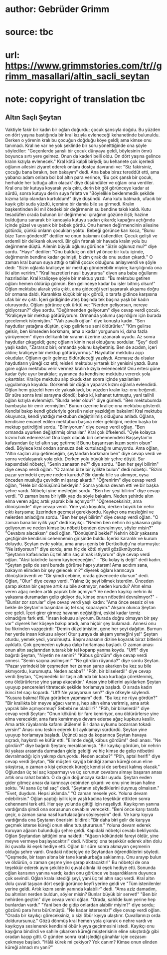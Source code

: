 # author: Gebrüder Grimm
# source: tbc
# url: https://www.grimmstories.com/tr//grimm_masallari/altin_sacli_seytan
# note: copyright of translation tbc

## Altın Saçlı Şeytan 

Vaktiyle fakir bir kadın bir oğlan doğurdu; çocuk şansıyla doğdu. Bu
yüzden on dört yaşına bastığında bir kral kızıyla evleneceği kehanetinde
bulunuldu. Derken o yörenin kralı bu çocuğun doğduğu köye geldi; ama
kimse onu tanımadı. Kral ne var ne yok şeklinde bir soru yönelttiğinde
ona şöyle söylediler: "Geçenlerde şanslı bir çocuk dünyaya geldi,
böylesinin ömrü boyunca sırtı yere gelmez. Onun da kaderi belli oldu. On
dört yaşına gelince kralın kızıyla evlenecek."
Kral kötü kalpli biriydi; bu kehanete çok içerledi oğlanın ailesini
ziyaret ederek onlara dostça davrandı ve:
"Siz fakirsiniz, çocuğu bana bırakın, ben bakayım" dedi.
Ana baba biraz tereddüt etti, ama yabancı adam onlara bol bol altın para
verince, 'Bu çok şanslı bir çocuk, herhalde her tuttuğu altın olacak'
diye düşündüler ve oğlanı ona verdiler.
Kral onu bir kutuya koyarak yola çıktı, derin bir göl görünceye kadar at
sürdü, sonra kutuyu derin suya fırlattı ve "Böylelikle beklenmedik
şekilde kızıma talip olandan kurtuldum!" diye düşündü.
Ama kutu batmadı, ufacık bir kayık gibi suda yüzdü, içersine bir damla
bile su girmedi. Kralın başkentinden iki mil ötedeki bir değirmenin su
bendine takılı kaldı. Kutu tesadüfen orada bulunan bir değirmenci
çırağının gözüne ilişti; hazine bulduğunu sanarak bir kancayla kutuyu
sudan çıkardı; kapağını açtığında içinde güzel ve uyanık bir bebek
gördü. Onu hemen değirmencinin ailesine götürdü, çünkü onların çocukları
yoktu. Bebeği görünce karı koca, "Bunu bize Tanrı gönderdi!" dediler
ve onun bakımını üstlendiler.
Çocuk gelişti ve erdemli bir delikanlı oluverdi.
Bir gün fırtınalı bir havada kralın yolu bu değirmene düştü. Ailenin
büyük oğlunu görünce "Sizin oğlunuz mu?" diye sordu.
"Hayır" dediler: "Onu bulduk; on dört yıl önce bir kutu içinde,
değirmenin bendine kadar gelmişti, bizim çırak da onu sudan çıkardı."
O zaman kral bunun suya attığı o talihli çocuk olduğunu anlayıverdi ve
şöyle dedi:
"Sizin oğlanla kraliçeye bir mektup gönderebilir miyim; karşılığında
ona iki altın veririm."
"Kral hazretleri nasıl buyurursa" diyen ana baba oğullarını
hazırladılar.
Kral kraliçeye şöyle bir mektup yazdı: "Bu mektubu getiren oğlanı hemen
öldürüp gömün. Ben gelinceye kadar bu işler bitmiş olsun!"
Oğlan mektubu alarak yola çıktı, ama gideceği yeri şaşırarak akşama
doğru bir ormana daldı. Karanlıkta küçük bir ışık gördü, o tarafa
gidince karşısına ufak bir ev çıktı. İçeri girdiğinde ateş başında tek
başına yaşlı bir kadın oturuyordu. Oğlanı görünce çok ürktü ve:
"Nerden geliyorsun, nereye gidiyorsun?" diye sordu.
"Değirmenden geliyorum" diye cevap verdi çocuk. "Kraliçeye bir mektup
götürüyorum. Ormanda yolumu şaşırdığım için burada gecelemek
istemiştim."
"Vah zavallı oğlan" diye konuştu kadın. "Sen haydutlar yatağına
düştün, çıkıp gelirlerse seni öldürürler."
"Kim gelirse gelsin, ben kimseden korkmam, ama o kadar yorgunum ki,
daha fazla yürüyemem" diyen delikanlı bir sıranın üzerine uzanarak
uyudu.
Az sonra haydutlar çıkageldi; genç oğlanın kimin nesi olduğunu
sordular.
"Şey" dedi yaşlı kadın, "Zararsız biri; ormanda yolunu kaybetmiş. Ben
de acıdım, içeri aldım; kraliçeye bir mektup götürüyormuş."
Haydutlar mektubu açıp okudular. Oğlanın gelir gelmez öldürüleceği
yazılıydı. Acımasız da olsalar haydutların yüreği cız etti; reisleri
mektubu yırtarak bir yenisini yazdı. Buna göre oğlan mektubu verir
vermez kralın kızıyla evlenecekti! Onu ertesi güne kadar öyle uyur
bıraktılar; uyanınca da kendisine mektubu vererek yola çıkarttılar.
Kraliçe mektubu alıp okuduktan sonra içinde yazılanları uygulamaya
koyuldu. Görkemli bir düğün yaparak kızını oğlanla evlendirdi. Oğlan hem
güzeldi hem de yakışıklıydı, bu yüzden kralın kızı onu beğendi.
Bir süre sonra kral sarayına döndü; baktı ki, kehanet tutmuştu, yani
talihli oğlan kızıyla evlenmişti.
"Burda neler oldu?" diye gürledi. "Ben mektubumda bambaşka bir emir
vermiştim."
Bunun üzerine kraliçe ona mektubu gösterdi. Kendisi bakıp kendi
gözleriyle görsün neler yazıldığını bakalım!
Kral mektubu okuyunca, kendi yazdığı mektubun değiştirilmiş olduğunu
anladı. Oğlana, kendisine emanet edilen mektubun başına neler geldiğini,
neden başka bir mektup getirdiğini sordu.
"Bilmiyorum" diye cevap verdi oğlan. "Ben ormanda uyurken değiştirmiş
olmalılar."
Kral çok öfkelendi.
"Öyle kolayca kızımı hak edemezsin! Ona layık olacak biri cehennemdeki
Başşeytan'ın kafasından üç tel altın saç getirmeli! Bunu başarırsan
kızım senin olsun" dedi.
Böylece kral ondan sonsuza dek kurtulacağını umuyordu.
Ama oğlan, "Altın saçları alıp getireceğim, şeytandan korkmam ben"
diye cevap verdi ve sonra vedalaşarak yola çıktı.
Derken yolu büyük bir şehre düştü. Sur kapısındaki nöbetçi, "Senin
zanaatın ne?" diye sordu.
"Ben her şeyi bilirim" diye cevap verdi oğlan.
"O zaman bize bir iyilikte bulun" dedi nöbetçi. "Bizim pazar
yerindeki çeşme neden kurudu? Bir damla bile su akmıyor, oysa önceden
musluğu çevirdin mi şarap akardı."
"Öğrenirim" diye cevap verdi oğlan, "Hele bir dönüşümü bekleyin."
Sonra yoluna devam etti ve bir başka şehre vardı. Nöbetçi yine mesleğini
sordu.
"Ben her şeyi bilirim" diye cevap verdi.
"O zaman bana bir iyilik yap da söyle bakalım. Neden şehirde altın elma
veren ağaç artık yaprak bile açmıyor?"
"Öğreneceksiniz, ama dönüşümde" diye cevap verdi.
Yine yola koyuldu, derken büyük bir nehir çıktı karşısına; üzerinden
geçmesi gerekiyordu. Kayıkçı ona mesleğini ve nelerden anladığını
sordu.
"Ben her şeyi bilirim" diye cevap verdi oğlan.
"O zaman bana bir iyilik yap" dedi kayıkçı. "Neden ben nehrin iki
yakasına gidip geliyorum ve neden kimse bu nöbeti benden devralmıyor,
söyler misin?"
"Cevabını alacaksın" dedi oğlan. "Dönüşümü bekle!" Nehrin öbür
yakasına geçtiğinde kendisini cehennemin girişinde buldu. İçerisi
karanlık ve kurum doluydu. Şeytan evde yoktu, ama anası geniş bir
Dertkoltuğu'na oturmuştu: "Ne istiyorsun?" diye sordu, ama hiç de
kötü niyetli gözükmüyordu.
"Şeytanın kafasından üç tel altın saç almak istiyorum" diye cevap
verdi oğlan. "Aksi takdirde karımı kaybedeceğim." - "Bu kolay iş
değil" dedi kadın. "Şeytan gelip de seni burada görürse hapı yutarsın!
Ama acıdım sana, bakayım elimden bir şey gelecek mi?" diyerek oğlanı
karıncaya dönüştürüverdi ve "Gir şimdi cebime, orada güvencede
olursun" dedi.
Oğlan, "Olur" diye cevap verdi. "Yalnız üç şeyi bilmek isterdim.
Önceden şarap akıtan bir çeşme artık su bile akıtmıyor, neden kurudu?
Altın elma veren ağaç neden artık yaprak bile açmıyor? Ve neden kayıkçı
nehrin iki yakasına duramadan gelip gidiyor da, kimse onun nöbetini
devralmıyor?" - "Bunlar zor sorular" diye cevap verdi yaşlı kadın:
"Ama önce sessiz ol ve bekle de Şeytan'ın başından üç tel saç
koparayım."
Akşam olunca Şeytan eve geldi. İçeri girer girmez havanın değiştiğini,
eskisi kadar temiz olmadığını fark etti.
"İnsan kokusu alıyorum. Burada doğru olmayan bir şey var" diyerek her
köşeye bakıp aradı, ama hiçbir şey bulamadı. Annesi onu bu fikrinden
vazgeçirdi:
"Demin düzeltmiştim, gene her şeyi dağıttın. Burnun her yerde insan
kokusu alıyor! Otur şuraya da akşam yemeğini ye!"
Şeytan oturdu, yemek yedi, yorulmuştu. Başını anasının dizine koyarak
biraz bitlerini ayıklattı. Çok geçmeden uykuya dalıp horlamaya başladı.
O zaman anası onun altın saçlarından tutarak bir tel koparıp yanma
koydu.
"Uff!" diye bağırdı Şeytan, "Niyetin ne senin?"
"Kâbus gördüm" diye cevap verdi annesi. "Senin saçına asılmışım!"
"Ne gördün rüyanda?" diye sordu Şeytan.
"Pazar yerindeki bir çeşmeden her zaman şarap akarken bu kez su bile
akmıyordu, kurumuştu. Neden acaba?"
"Pöh, bir bilselerdi!" diye cevap verdi Şeytan, "Çeşmedeki bir taşın
altında bir kara kurbağa çöreklenmiş, onu öldürürlerse yine şarap
akacaktır."
Anası yine bitlerini ayıklarken Şeytan uyuyup pencereleri titretecek
şekilde horlamaya başladı. O sırada kadın ikinci tel saçı kopardı.
"Uff! Ne yapıyorsun sen?" diye öfkeyle söylendi.
"Kusura bakma! Rüya görürken yapmışım" dedi.
"Bu kez ne rüya gördün?"
"Bir krallıkta bir meyve ağacı varmış, hep altın elma verirmiş, ama
artık yaprak bile açmıyormuş? Sebebi ne olabilir?"
"Pöh, bir bilselerdi!" diye cevap verdi Şeytan: "Onun kökünü bir fare
kemiriyor, onu öldürürlerse yine elma verecektir, ama fare kemirmeye
devam ederse ağaç kupkuru kesilir. Ama artık rüyalarınla kafamı ütüleme!
Bir daha uykumu bozarsan tokadı yersin!"
Anası onu teskin ederek bit ayıklamayı sürdürdü. Şeytan yine uyuyup
horlamaya başladı. Üçüncü saçı da koparınca Şeytan havaya sıçradı,
haykırdı ve küfür etti.
"Elimde değil, kâbus gördüm!" dedi anası.
"Ne gördün?" diye bağırdı Şeytan; meraklanmıştı.
"Bir kayıkçı gördüm, bir nehrin iki yakası arasında durmadan gidip
geldiği ve hiç kimse de gelip nöbetini devralmadığı için yakınıp
duruyordu. Neden acaba?"
"Pöh, aptal herif!" diye cevap verdi Şeytan, "Bir müşteri kayığa
bindiği zaman küreği onun eline sıkıştırsa, o zaman o kişi çekecek
küreği; kendisi de serbest kalmış olacak."
Oğlundan üç tel saç koparmayı ve üç sorunun cevabını almayı başaran
anası artık onu rahat bıraktı. O da gün doğuncaya kadar uyudu.
Şeytan evden gider gitmez anası da karıncayı cebinden çıkardı ve onu
yine insan haline soktu.
"Al sana üç tel saç" dedi. "Şeytanın söylediklerini duymuş
olmalısın."
"Evet, duydum. Hepsi aklımda."
"O zaman mesele yok. Yoluna devam edebilirsin."
Oğlan yaptığı iyilik için yaşlı kadına teşekkür ettikten sonra cehennemi
terk etti. Her şey yolunda gittiği için neşeliydi.
Kayıkçının yanına vardığında şimdi ona sorusunun cevabını verecekti.
"Beni önce karşı tarafa geçir, o zaman sana nasıl kurtulacağını
söyleyeyim" dedi.
Ve karşı kıyıya vardığında ona Şeytanın önerisini bildirdi:
"Bir daha biri gelir de karşıya geçmek isterse küreği onun eline
tutuşturursun."
Yoluna devam ederek kuruyan ağacın bulunduğu şehre geldi. Kapıdaki
nöbetçi cevabı bekliyordu. Oğlan Şeytandan işittiğini ona nakletti:
"Ağacın kökündeki fareyi öldür, yine meyve vermeye başlayacaktır!"
dedi.
Nöbetçi ona teşekkür ederek altın dolu iki çuvalla iki eşek hediye
etti.
Oğlan bir süre sonra akmayan çeşmenin olduğu şehre vardı. Oradaki
nöbetçiye de Şeytandan öğrendiklerini söyledi.
"Çeşmede, bir taşın altına bir tane karakurbağa saklanmış. Onu arayıp
bulun ve öldürün, o zaman çeşme yine şarap akıtacaktır!"
Bu nöbetçi de ona teşekkür ederek aynı şekilde iki çuval altınla iki
eşek hediye etti.
Sonunda oğlan karısının yanına vardı; kadın onu görünce ve
başardıklarını duyunca çok sevindi.
Oğlan krala istediği şeyi, yani üç tel altın saçı verdi. Kral altın dolu
çuval taşıyan dört eşeği görünce keyfi yerine geldi ve "Tüm
istenilenler yerine geldi. Artık kızım senin yanında kalabilir" dedi.
"Ama aziz damadım, bu altınları nerden buldun, söyler misin? Bunlar
büyük bir servet!"
"Ben bir nehirden geçtim" diye cevap verdi oğlan. "Orada, sahilde kum
yerine hep bunlardan vardı."
"Yani ben de gidip onlardan alabilir miyim?" diye sordu; gözünü para
hırsı bürümüştü.
"Ne kadar isterseniz!" diye cevap verdi oğlan. "Orada bir kayıkçı
göreceksiniz, o sizi öbür kıyıya ulaştırır. Çuvallarınızı orda
doldurursunuz."
Gözü dönmüş kral hemen yola çıkarak o nehre vardı ve kayıkçıya
seslenerek kendisini öbür kıyıya geçirmesini istedi.
Kayıkçı onu kayığına bindirdi ve sahile çıkarken küreği müşterisinin
eline sıkıştırdığı gibi oradan kaçıp gitti.
O günden sonra kral işlediği günahlar için cezasını çekmeye başladı.
"Hâlâ kürek mi çekiyor? Yok canım? Kimse onun elinden küreği almadı mı
yani?"
